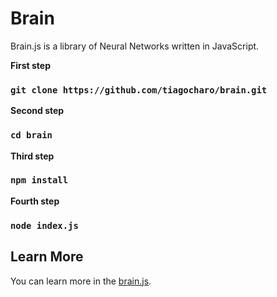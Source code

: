 # Brain
Brain.js is a library of Neural Networks written in JavaScript.

**First step**
### `git clone https://github.com/tiagocharo/brain.git`

**Second step**
### `cd brain`

**Third step**
### `npm install`

**Fourth step**
### `node index.js`

## Learn More

You can learn more in the [brain.js](https://github.com/BrainJS/brain.js).